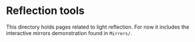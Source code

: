 # Reflection tools

This directory holds pages related to light reflection. For now it includes the
interactive mirrors demonstration found in `Mirrors/`.
